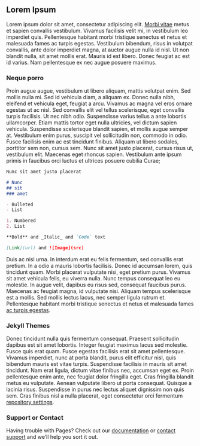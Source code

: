 ## Lorem Ipsum

Lorem ipsum dolor sit amet, consectetur adipiscing elit. [Morbi vitae](https://shree1sandeep.github.io/) metus et sapien convallis vestibulum. Vivamus facilisis velit mi, in vestibulum leo imperdiet quis. Pellentesque habitant morbi tristique senectus et netus et malesuada fames ac turpis egestas. Vestibulum bibendum, risus in volutpat convallis, ante dolor imperdiet magna, at auctor augue nulla id nisl. Ut non blandit nulla, sit amet mollis erat. Mauris id est libero. Donec feugiat ac est id varius. Nam pellentesque ex nec augue posuere maximus.

### Neque porro

Proin augue augue, vestibulum ut libero aliquam, mattis volutpat enim. Sed mollis nulla mi. Sed id vehicula diam, a aliquam ex. Donec nulla nibh, eleifend et vehicula eget, feugiat a arcu. Vivamus ac magna vel eros ornare egestas ut ac nisl. Sed convallis elit vel tellus scelerisque, eget convallis turpis facilisis. Ut nec nibh odio. Suspendisse varius tellus a ante lobortis ullamcorper. Etiam mattis tortor eget nulla ultricies, vel dictum sapien vehicula. Suspendisse scelerisque blandit sapien, et mollis augue semper at. Vestibulum enim purus, suscipit vel sollicitudin non, commodo in odio. Fusce facilisis enim ac est tincidunt finibus. Aliquam ut libero sodales, porttitor sem non, cursus sem. Nunc sit amet justo placerat, cursus risus ut, vestibulum elit. Maecenas eget rhoncus sapien. Vestibulum ante ipsum primis in faucibus orci luctus et ultrices posuere cubilia Curae;

```markdown
Nunc sit amet justo placerat

# Nunc 
## sit
### amet

- Bulleted
- List

1. Numbered
2. List

**Bold** and _Italic_ and `Code` text

[Link](url) and ![Image](src)
```

Duis ac nisl urna. In interdum erat eu felis fermentum, sed convallis erat pretium. In a odio a mauris lobortis facilisis. Donec id accumsan lorem, quis tincidunt quam. Morbi placerat vulputate nisi, eget pretium purus. Vivamus sit amet vehicula felis, eu viverra nulla. Nunc tempus consequat leo eu molestie. In augue velit, dapibus eu risus sed, consequat faucibus purus. Maecenas ac feugiat magna, id vulputate nisi. Aliquam tempus scelerisque est a mollis. Sed mollis lectus lacus, nec semper ligula rutrum et. Pellentesque habitant morbi tristique senectus et netus et malesuada fames [ac turpis egestas](https://guides.github.com/features/mastering-markdown/).

### Jekyll Themes
Donec tincidunt nulla quis fermentum consequat. Praesent sollicitudin dapibus est sit amet lobortis. Integer feugiat maximus lacus sed molestie. Fusce quis erat quam. Fusce egestas facilisis erat sit amet pellentesque. Vivamus imperdiet, nunc at porta blandit, purus elit efficitur nisl, quis bibendum mauris est vitae turpis. Suspendisse facilisis in mauris sit amet tincidunt. Nam erat ligula, dictum vitae finibus nec, accumsan eget ex. Proin pellentesque enim ante, nec feugiat dolor fringilla eget. Cras fringilla blandit metus eu vulputate. Aenean vulputate libero ut porta consequat. Quisque a lacinia risus. Suspendisse in purus nec lectus aliquet dignissim non quis sem. Cras finibus nisl a nulla placerat, eget consectetur orci fermentum [repository settings](https://github.com/shree1sandeep/shree1sandeep.github.io/settings).

### Support or Contact

Having trouble with Pages? Check out our [documentation](https://help.github.com/categories/github-pages-basics/) or [contact support](https://github.com/contact) and we’ll help you sort it out.
